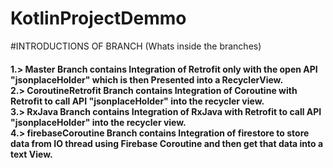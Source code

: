 # KotlinProjectDemmo 
#INTRODUCTIONS OF BRANCH (Whats inside the branches)
<H4> 1.> Master Branch contains Integration of Retrofit only with the open API "jsonplaceHolder" which is then Presented into a RecyclerView. <br/>
2.> CoroutineRetrofit Branch contains Integration of Coroutine with Retrofit to call API "jsonplaceHolder" into the recycler view.<br/>
3.> RxJava Branch contains Integration of RxJava with Retrofit to call API "jsonplaceHolder" into the recycler view.<br/>
4.> firebaseCoroutine Branch contains Integration of firestore to store data from IO thread using Firebase Coroutine and then get that data into a text View.</H4>
